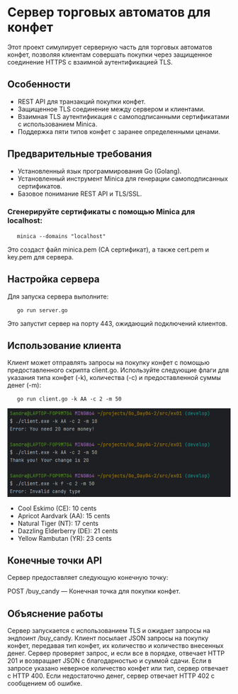 # Сервер торговых автоматов для конфет

Этот проект симулирует серверную часть для торговых автоматов конфет, позволяя клиентам совершать покупки через защищенное соединение HTTPS с взаимной аутентификацией TLS.

## Особенности

- REST API для транзакций покупки конфет.
- Защищенное TLS соединение между сервером и клиентами.
- Взаимная TLS аутентификация с самоподписанными сертификатами с использованием Minica.
- Поддержка пяти типов конфет с заранее определенными ценами.

## Предварительные требования

- Установленный язык программирования Go (Golang).
- Установленный инструмент Minica для генерации самоподписанных сертификатов.
- Базовое понимание REST API и TLS/SSL.

### Сгенерируйте сертификаты с помощью Minica для localhost:

```
   minica --domains "localhost"
```
Это создаст файл minica.pem (CA сертификат), а также cert.pem и key.pem для сервера.

## Настройка сервера

Для запуска сервера выполните:

```
   go run server.go
```
Это запустит сервер на порту 443, ожидающий подключений клиентов.

## Использование клиента

Клиент может отправлять запросы на покупку конфет с помощью предоставленного скрипта client.go. Используйте следующие флаги для указания типа конфет (-k), количества (-c) и предоставленной суммы денег (-m):

```
   go run client.go -k AA -c 2 -m 50
```

 ![запрос](./1.png)

- Cool Eskimo (CE): 10 cents   
- Apricot Aardvark (AA): 15 cents   
- Natural Tiger (NT): 17 cents   
- Dazzling Elderberry (DE): 21 cents   
- Yellow Rambutan (YR): 23 cents

## Конечные точки API

Сервер предоставляет следующую конечную точку:

POST /buy_candy — Конечная точка для покупки конфет.

## Объяснение работы
Сервер запускается с использованием TLS и ожидает запросы на эндпоинт /buy_candy.
Клиент посылает JSON запросы на покупку конфет, передавая тип конфет, их количество и количество внесенных денег.
Сервер проверяет запрос, и если все в порядке, отвечает HTTP 201 и возвращает JSON с благодарностью и суммой сдачи.
Если в запросе указано неверное количество конфет или тип, сервер отвечает с HTTP 400.
Если недостаточно денег, сервер отвечает HTTP 402 с сообщением об ошибке.